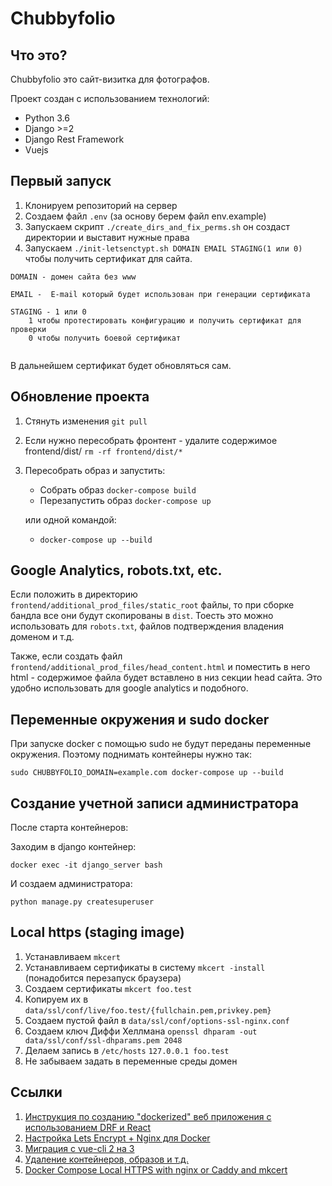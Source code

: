 # Chubbyfolio

## Что это?

Chubbyfolio это сайт-визитка для фотографов.

Проект создан с использованием технологий:
* Python 3.6
* Django >=2
* Django Rest Framework
* Vuejs

##  Первый запуск

1. Клонируем репозиторий на сервер
2. Создаем файл `.env` (за основу берем файл env.example)
3. Запускаем скрипт `./create_dirs_and_fix_perms.sh` он создаст директории и выставит нужные права
4. Запускаем `./init-letsenctypt.sh DOMAIN EMAIL STAGING(1 или 0)` чтобы получить сертификат для сайта.

```
DOMAIN - домен сайта без www

EMAIL -  E-mail который будет использован при генерации сертификата

STAGING - 1 или 0
    1 чтобы протестировать конфигурацию и получить сертификат для проверки
    0 чтобы получить боевой сертификат
    
```

В дальнейшем сертификат будет обновляться сам.

## Обновление проекта

1. Стянуть изменения `git pull`
2. Если нужно пересобрать фронтент - удалите содержимое frontend/dist/ `rm -rf frontend/dist/*`
3. Пересобрать образ и запустить:
    - Собрать образ `docker-compose build`
    - Перезапустить образ `docker-compose up`
    
    или одной командой:
    
    - `docker-compose up --build`

## Google Analytics, robots.txt, etc.

Если положить в директорию `frontend/additional_prod_files/static_root` файлы, то при сборке бандла все они будут скопированы в `dist`.
Тоесть это можно использовать для `robots.txt`, файлов подтверждения владения доменом и т.д.

Также, если создать файл `frontend/additional_prod_files/head_content.html` и поместить в него html - содержимое файла будет вставлено в низ секции head сайта. Это удобно использовать для google analytics и подобного.

## Переменные окружения и sudo docker

При запуске docker с помощью sudo не будут переданы переменные окружения. Поэтому поднимать контейнеры нужно так:

```
sudo CHUBBYFOLIO_DOMAIN=example.com docker-compose up --build
```

## Создание учетной записи администратора

После старта контейнеров:

Заходим в django контейнер:
```
docker exec -it django_server bash
```
И создаем администратора:
```
python manage.py createsuperuser
``` 

## Local https (staging image)

1. Устанавливаем `mkcert`
2. Устанавливаем сертификаты в систему `mkcert -install` (понадобится перезапуск браузера)
3. Создаем сертификаты `mkcert foo.test`
4. Копируем их в `data/ssl/conf/live/foo.test/{fullchain.pem,privkey.pem}`
5. Создаем пустой файл в `data/ssl/conf/options-ssl-nginx.conf` 
6. Создаем ключ Диффи Хеллмана `openssl dhparam -out data/ssl/conf/ssl-dhparams.pem 2048`
7. Делаем запись в `/etc/hosts` `127.0.0.1 foo.test`
8. Не забываем задать в переменные среды домен

## Ссылки

1. [Инструкция по созданию "dockerized" веб приложения с использованием DRF и React](https://gist.github.com/genomics-geek/98929a9e7ba9602fed7bfa4a5a1c5c4e)
2. [Настройка Lets Encrypt + Nginx для Docker](https://medium.com/@pentacent/nginx-and-lets-encrypt-with-docker-in-less-than-5-minutes-b4b8a60d3a71)
3. [Миграция с vue-cli 2 на 3](https://medium.com/jinweijie/migrate-from-vue-cli-2-to-3-16f14e7febdc)
4. [Удаление контейнеров, образов и т.д.](https://linuxize.com/post/how-to-remove-docker-images-containers-volumes-and-networks/)
5. [Docker Compose Local HTTPS with nginx or Caddy and mkcert](https://codewithhugo.com/docker-compose-local-https/)
